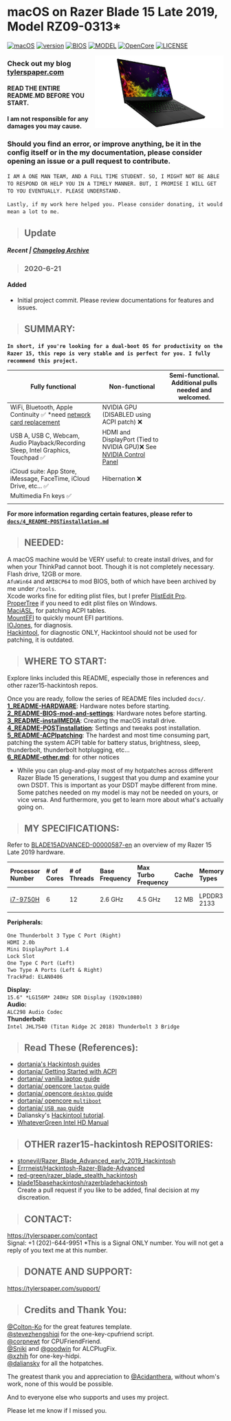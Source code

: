 ﻿# macOS on Razer Blade 15 Late 2019, Model RZ09-0313*

[![macOS](https://img.shields.io/badge/macOS-Catalina-yellow.svg)](https://github.com/996icu/996.ICU/blob/master/LICENSE)
[![version](https://img.shields.io/badge/10.15.5-yellow)](https://github.com/996icu/996.ICU/blob/master/LICENSE)
[![BIOS](https://img.shields.io/badge/BIOS-1.03-blue)](https://github.com/996icu/996.ICU/blob/master/LICENSE)
[![MODEL](https://img.shields.io/badge/Model-RZ09_0313*-blue)](https://github.com/996icu/996.ICU/blob/master/LICENSE)
[![OpenCore](https://img.shields.io/badge/OpenCore-0.5.9-green)](https://github.com/996icu/996.ICU/blob/master/LICENSE)
[![LICENSE](https://img.shields.io/badge/license-MIT-green.svg)](https://github.com/996icu/996.ICU/blob/master/LICENSE)

<img align="right" src="https://raw.githubusercontent.com/tylernguyen/razer15-hackintosh/master/docs/assets/img/razer15.png" alt="Critter" width="300">

### Check out my blog [tylerspaper.com](https://tylerspaper.com/)

#### READ THE ENTIRE README.MD BEFORE YOU START.

#### I am not responsible for any damages you may cause.

### Should you find an error, or improve anything, be it in the config itself or in the my documentation, please consider opening an issue or a pull request to contribute.

`I AM A ONE MAN TEAM, AND A FULL TIME STUDENT. SO, I MIGHT NOT BE ABLE TO RESPOND OR HELP YOU IN A TIMELY MANNER. BUT, I PROMISE I WILL GET TO YOU EVENTUALLY. PLEASE UNDERSTAND.`

`Lastly, if my work here helped you. Please consider donating, it would mean a lot to me.`

> ## Update

##### Recent | [Changelog Archive](https://github.com/tylernguyen/razer15-hackintosh/blob/master/docs/CHANGELOG.md)

> ### 2020-6-21

#### Added

- Initial project commit. Please review documentations for features and issues.

> ## SUMMARY:

**`In short, if you're looking for a dual-boot OS for productivity on the Razer 15, this repo is very stable and is perfect for you. I fully recommend this project.`**

| Fully functional                                                                                                                                                    | Non-functional                                                           | Semi-functional. Additional pulls needed and welcomed. |
| ------------------------------------------------------------------------------------------------------------------------------------------------------------------- | ------------------------------------------------------------------------ | ------------------------------------------------------ |
| WiFi, Bluetooth, Apple Continuity ✅ \*need [network card replacement](https://github.com/tylernguyen/razer15-hackintosh/blob/master/docs/1_README-HARDWARE.md) | NVIDIA GPU (DISABLED using ACPI patch) ❌                                |                                                        |
| USB A, USB C, Webcam, Audio Playback/Recording Sleep, Intel Graphics, Touchpad ✅                                                                                   | HDMI and DisplayPort (Tied to NVIDIA GPU)❌ See [NVIDIA Control Panel]() |                                                        |
| iCloud suite: App Store, iMessage, FaceTime, iCloud Drive, etc... ✅                                                                                                | Hibernation ❌                                                           |                                                       |
| Multimedia Fn keys ✅                                                                                                                                               |                                                                          |                                                        |
|                                                                                                                                                                     |                                                                          |                                                        |

**For more information regarding certain features, please refer to [`docs/4_README-POSTinstallation.md`](https://github.com/tylernguyen/razer15-hackintosh/blob/master/docs/3_README-POSTinstallation.md)**

> ## NEEDED:

A macOS machine would be VERY useful: to create install drives, and for when your ThinkPad cannot boot. Though it is not completely necessary.  
Flash drive, 12GB or more.  
`AfuWin64` and `AMIBCP64` to mod BIOS, both of which have been archived by me under `/tools`.  
Xcode works fine for editing plist files, but I prefer [PlistEdit Pro](https://www.fatcatsoftware.com/plisteditpro/).  
[ProperTree](https://github.com/corpnewt/ProperTree) if you need to edit plist files on Windows.  
[MaciASL](https://github.com/acidanthera/MaciASL), for patching ACPI tables.  
[MountEFI](https://github.com/corpnewt/MountEFI) to quickly mount EFI partitions.  
[IOJones](https://github.com/acidanthera/IOJones), for diagnosis.  
[Hackintool](https://www.insanelymac.com/forum/topic/335018-hackintool-v286/), for diagnostic ONLY, Hackintool should not be used for patching, it is outdated.

> ## WHERE TO START:

Explore links included this README, especially those in references and other razer15-hackintosh repos.

Once you are ready, follow the series of README files included `docs/`.  
[**1_README-HARDWARE**](https://github.com/tylernguyen/razer15-hackintosh/blob/master/docs/1_README-HARDWARE.md): Hardware notes before starting.  
[**2_README-BIOS-mod-and-settings**](https://github.com/tylernguyen/razer15-hackintosh/blob/master/docs/2_README-BIOS-mod-and-settings.md): Hardware notes before starting.  
[**3_README-installMEDIA**](https://github.com/tylernguyen/razer15-hackintosh/blob/master/docs/3_README-installMEDIA.md): Creating the macOS install drive.  
[**4_README-POSTinstallation**](https://github.com/tylernguyen/razer15-hackintosh/blob/master/docs/4_README-POSTinstallation.md): Settings and tweaks post installation.  
[**5_README-ACPIpatching**](https://github.com/tylernguyen/razer15-hackintosh/blob/master/docs/5_README-ACPIpatching.md): The hardest and most time consuming part, patching the system ACPI table for battery status, brightness, sleep, thunderbolt, thunderbolt hotplugging, etc...  
[**6_README-other.md**](https://github.com/tylernguyen/razer15-hackintosh/blob/master/docs/6_README-other.md): for other notices

- While you can plug-and-play most of my hotpatches across different Razer Blade 15 generations, I suggest that you dump and examine your own DSDT. This is important as your DSDT maybe different from mine. Some patches needed on my model is may not be needed on yours, or vice versa. And furthermore, you get to learn more about what's actually going on.

> ## MY SPECIFICATIONS:

Refer to [BLADE15ADVANCED-00000587-en](https://github.com/tylernguyen/razer15-hackintosh/blob/master/docs/references/BLADE15ADVANCED-00000587-en.pdf) an overview of my Razer 15 Late 2019 hardware.

| Processor Number                                                                                                                    | # of Cores | # of Threads | Base Frequency | Max Turbo Frequency | Cache | Memory Types | Graphics      |
| :---------------------------------------------------------------------------------------------------------------------------------- | :--------- | :----------- | :------------- | :------------------ | :---- | :----------- | :------------ |
| [i7-9750H](https://ark.intel.com/content/www/us/en/ark/products/191045/intel-core-i7-9750h-processor-12m-cache-up-to-4-50-ghz.html) | 6          | 12           | 2.6 GHz        | 4.5 GHz             | 12 MB | LPDDR3-2133  | Intel UHD 630 |

**Peripherals:**

```
One Thunderbolt 3 Type C Port (Right)
HDMI 2.0b
Mini DisplayPort 1.4
Lock Slot
One Type C Port (Left)
Two Type A Ports (Left & Right)
TrackPad: ELAN0406
```

**Display:**  
`15.6" *LG156M* 240Hz SDR Display (1920x1080)`  
**Audio:**  
`ALC298 Audio Codec`  
**Thunderbolt:**  
`Intel JHL7540 (Titan Ridge 2C 2018) Thunderbolt 3 Bridge`

> ## Read These (References):

- [dortania's Hackintosh guides](https://github.com/dortania)
- [dortania/ Getting Started with ACPI](https://dortania.github.io/Getting-Started-With-ACPI/)
- [dortania/ vanilla laptop guide](https://dortania.github.io/vanilla-laptop-guide/)
- [dortania/ opencore `laptop` guide](https://dortania.github.io/oc-laptop-guide/)
- [dortania/ opencore `desktop` guide](https://dortania.github.io/OpenCore-Desktop-Guide/)
- [dortania/ opencore `multiboot`](https://github.com/dortania/OpenCore-Multiboot)
- [dortania/ `USB map` guide](https://github.com/dortania/USB-Map-Guide)
- Daliansky's [Hackintool tutorial](https://translate.google.com/translate?js=n&sl=auto&tl=en&u=https://blog.daliansky.net/Intel-FB-Patcher-tutorial-and-insertion-pose.html).
- [WhateverGreen Intel HD Manual](https://github.com/acidanthera/WhateverGreen/blob/master/Manual/FAQ.IntelHD.en.md)

> ## OTHER razer15-hackintosh REPOSITORIES:

- [stonevil/Razer_Blade_Advanced_early_2019_Hackintosh](https://github.com/stonevil/Razer_Blade_Advanced_early_2019_Hackintosh)
- [Errrneist/Hackintosh-Razer-Blade-Advanced](https://github.com/Errrneist/Hackintosh-Razer-Blade-Advanced)
- [red-green/razer_blade_stealth_hackintosh](https://github.com/red-green/razer_blade_stealth_hackintosh)
- [blade15basehackintosh/razerbladehackintosh](https://github.com/blade15basehackintosh/razerbladehackintosh)  
  Create a pull request if you like to be added, final decision at my discreation.

> ## CONTACT:

https://tylerspaper.com/contact  
Signal: +1 (202)-644-9951 \*This is a Signal ONLY number. You will not get a reply of you text me at this number.

> ## DONATE AND SUPPORT:

https://tylerspaper.com/support/

> ## Credits and Thank You:

[@Colton-Ko](https://github.com/Colton-Ko/macOS-ThinkPad-X1C6) for the great features template.  
[@stevezhengshiqi](https://github.com/stevezhengshiqi) for the one-key-cpufriend script.  
[@corpnewt](https://github.com/corpnewt) for CPUFriendFriend.  
[@Sniki](https://github.com/Sniki) and [@goodwin](https://github.com/goodwin) for ALCPlugFix.  
[@xzhih](https://github.com/xzhih) for one-key-hidpi.  
[@daliansky](https://github.com/daliansky) for all the hotpatches.

The greatest thank you and appreciation to [@Acidanthera](https://github.com/acidanthera), without whom's work, none of this would be possible.

And to everyone else who supports and uses my project.

Please let me know if I missed you.

